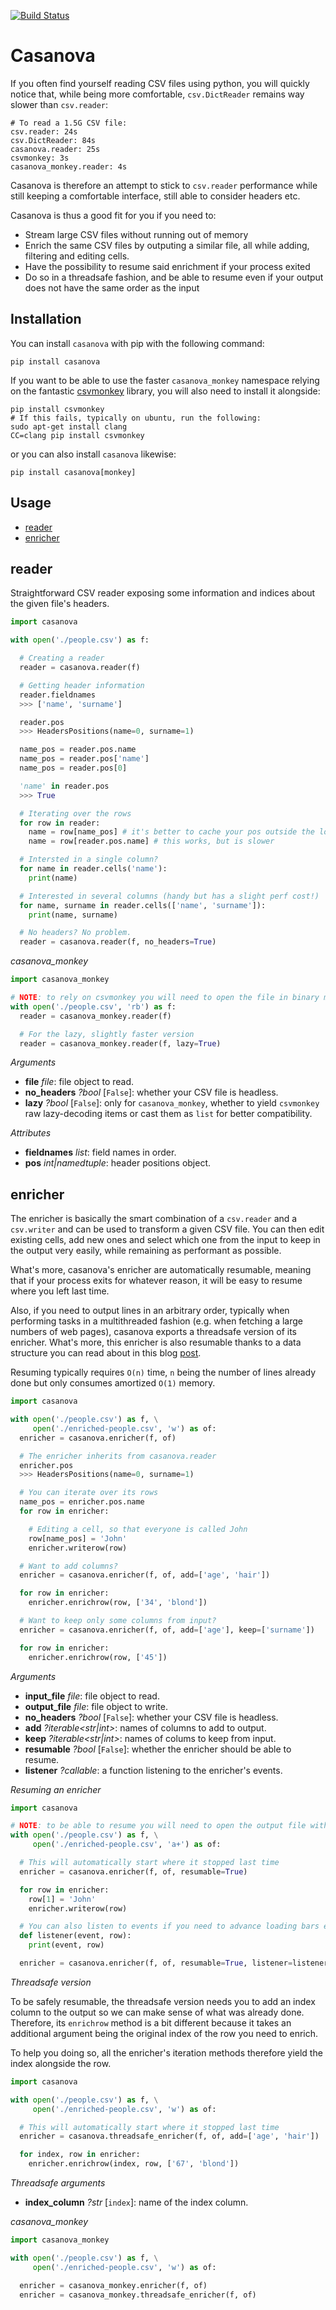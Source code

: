 [![Build Status](https://travis-ci.org/medialab/casanova.svg)](https://travis-ci.org/medialab/casanova)

# Casanova

If you often find yourself reading CSV files using python, you will quickly notice that, while being more comfortable, `csv.DictReader` remains way slower than `csv.reader`:

```
# To read a 1.5G CSV file:
csv.reader: 24s
csv.DictReader: 84s
casanova.reader: 25s
csvmonkey: 3s
casanova_monkey.reader: 4s
```

Casanova is therefore an attempt to stick to `csv.reader` performance while still keeping a comfortable interface, still able to consider headers etc.

Casanova is thus a good fit for you if you need to:

* Stream large CSV files without running out of memory
* Enrich the same CSV files by outputing a similar file, all while adding, filtering and editing cells.
* Have the possibility to resume said enrichment if your process exited
* Do so in a threadsafe fashion, and be able to resume even if your output does not have the same order as the input

## Installation

You can install `casanova` with pip with the following command:

```
pip install casanova
```

If you want to be able to use the faster `casanova_monkey` namespace relying on the fantastic [csvmonkey](https://github.com/dw/csvmonkey) library, you will also need to install it alongside:

```
pip install csvmonkey
# If this fails, typically on ubuntu, run the following:
sudo apt-get install clang
CC=clang pip install csvmonkey
```

or you can also install `casanova` likewise:

```
pip install casanova[monkey]
```

## Usage

* [reader](#reader)
* [enricher](#enricher)

## reader

Straightforward CSV reader exposing some information and indices about the given file's headers.

```python
import casanova

with open('./people.csv') as f:

  # Creating a reader
  reader = casanova.reader(f)

  # Getting header information
  reader.fieldnames
  >>> ['name', 'surname']

  reader.pos
  >>> HeadersPositions(name=0, surname=1)

  name_pos = reader.pos.name
  name_pos = reader.pos['name']
  name_pos = reader.pos[0]

  'name' in reader.pos
  >>> True

  # Iterating over the rows
  for row in reader:
    name = row[name_pos] # it's better to cache your pos outside the loop
    name = row[reader.pos.name] # this works, but is slower

  # Intersted in a single column?
  for name in reader.cells('name'):
    print(name)

  # Interested in several columns (handy but has a slight perf cost!)
  for name, surname in reader.cells(['name', 'surname']):
    print(name, surname)

  # No headers? No problem.
  reader = casanova.reader(f, no_headers=True)
```

*casanova_monkey*

```python
import casanova_monkey

# NOTE: to rely on csvmonkey you will need to open the file in binary mode (e.g. "rb")!
with open('./people.csv', 'rb') as f:
  reader = casanova_monkey.reader(f)

  # For the lazy, slightly faster version
  reader = casanova_monkey.reader(f, lazy=True)
```

*Arguments*

* **file** *file*: file object to read.
* **no_headers** *?bool* [`False`]: whether your CSV file is headless.
* **lazy** *?bool* [`False`]: only for `casanova_monkey`, whether to yield `csvmonkey` raw lazy-decoding items or cast them as `list` for better compatibility.

*Attributes*

* **fieldnames** *list<str>*: field names in order.
* **pos** *int|namedtuple<int>*: header positions object.

## enricher

The enricher is basically the smart combination of a `csv.reader` and a `csv.writer` and can be used to transform a given CSV file. You can then edit existing cells, add new ones and select which one from the input to keep in the output very easily, while remaining as performant as possible.

What's more, casanova's enricher are automatically resumable, meaning that if your process exits for whatever reason, it will be easy to resume where you left last time.

Also, if you need to output lines in an arbitrary order, typically when performing tasks in a multithreaded fashion (e.g. when fetching a large numbers of web pages), casanova exports a threadsafe version of its enricher. What's more, this enricher is also resumable thanks to a data structure you can read about in this blog [post](https://yomguithereal.github.io/posts/contiguous-range-set).

Resuming typically requires `O(n)` time, `n` being the number of lines already done but only consumes amortized `O(1)` memory.

```python
import casanova

with open('./people.csv') as f, \
     open('./enriched-people.csv', 'w') as of:
  enricher = casanova.enricher(f, of)

  # The enricher inherits from casanova.reader
  enricher.pos
  >>> HeadersPositions(name=0, surname=1)

  # You can iterate over its rows
  name_pos = enricher.pos.name
  for row in enricher:

    # Editing a cell, so that everyone is called John
    row[name_pos] = 'John'
    enricher.writerow(row)

  # Want to add columns?
  enricher = casanova.enricher(f, of, add=['age', 'hair'])

  for row in enricher:
    enricher.enrichrow(row, ['34', 'blond'])

  # Want to keep only some columns from input?
  enricher = casanova.enricher(f, of, add=['age'], keep=['surname'])

  for row in enricher:
    enricher.enrichrow(row, ['45'])
```

*Arguments*

* **input_file** *file*: file object to read.
* **output_file** *file*: file object to write.
* **no_headers** *?bool* [`False`]: whether your CSV file is headless.
* **add** *?iterable<str|int>*: names of columns to add to output.
* **keep** *?iterable<str|int>*: names of colums to keep from input.
* **resumable** *?bool* [`False`]: whether the enricher should be able to resume.
* **listener** *?callable*: a function listening to the enricher's events.

*Resuming an enricher*

```python
import casanova

# NOTE: to be able to resume you will need to open the output file with "a+"
with open('./people.csv') as f, \
     open('./enriched-people.csv', 'a+') as of:

  # This will automatically start where it stopped last time
  enricher = casanova.enricher(f, of, resumable=True)

  for row in enricher:
    row[1] = 'John'
    enricher.writerow(row)

  # You can also listen to events if you need to advance loading bars etc.
  def listener(event, row):
    print(event, row)

  enricher = casanova.enricher(f, of, resumable=True, listener=listener)
```

*Threadsafe version*

To be safely resumable, the threadsafe version needs you to add an index column to the output so we can make sense of what was already done. Therefore, its `enrichrow` method is a bit different because it takes an additional argument being the original index of the row you need to enrich.

To help you doing so, all the enricher's iteration methods therefore yield the index alongside the row.

```python
import casanova

with open('./people.csv') as f, \
     open('./enriched-people.csv', 'w') as of:

  # This will automatically start where it stopped last time
  enricher = casanova.threadsafe_enricher(f, of, add=['age', 'hair'])

  for index, row in enricher:
    enricher.enrichrow(index, row, ['67', 'blond'])
```

*Threadsafe arguments*

* **index_column** *?str* [`index`]: name of the index column.

*casanova_monkey*

```python
import casanova_monkey

with open('./people.csv') as f, \
     open('./enriched-people.csv', 'w') as of:

  enricher = casanova_monkey.enricher(f, of)
  enricher = casanova_monkey.threadsafe_enricher(f, of)
```
